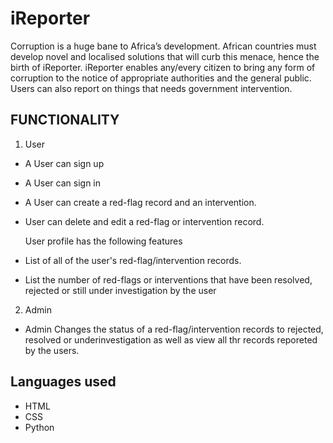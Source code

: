# iReporter

Corruption is a huge bane to Africa’s development. African countries must develop novel and localised solutions that will curb this menace, hence the birth of iReporter. iReporter enables any/every citizen to bring any form of corruption to the notice of appropriate authorities and the general public. Users can also report on things that needs government intervention.

## FUNCTIONALITY
1) User

- A User can sign up
- A User can sign in
- A User can create a red-flag record and an intervention. 
- User can delete and edit a red-flag or intervention record.

  User profile has the following features
- List of all of the user's red-flag/intervention records.
- List the number of red-flags or interventions that have been resolved, rejected or still under investigation by the user


2) Admin

- Admin Changes the status of a red-flag/intervention records to rejected, resolved or underinvestigation as well as view all 
  thr records reporeted by the users.


## Languages used ##
- HTML
- CSS
- Python
